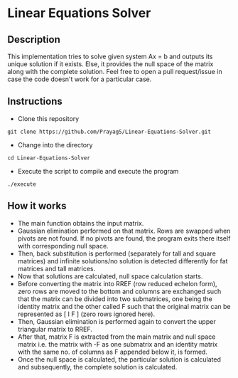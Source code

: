   # Linear Equations Solver
  
  ## Description
  
  This implementation tries to solve given system Ax = b and outputs its unique solution if it exists. Else, it provides the null space of the matrix along with the complete solution. Feel free to open a pull request/issue in case the code doesn't work for a particular case.
  
  ## Instructions
  
  - Clone this repository  
  ```
  git clone https://github.com/PrayagS/Linear-Equations-Solver.git
  ```
  - Change into the directory  
  ```
  cd Linear-Equations-Solver
  ```
  - Execute the script to compile and execute the program  
  ```
  ./execute
  ```
  
  ## How it works
  
  - The main function obtains the input matrix.
  - Gaussian elimination performed on that matrix. Rows are swapped when pivots are not found. If no pivots are found, the program exits there itself with corresponding null space.
  - Then, back substitution is performed (separately for tall and square matrices) and infinite solutions/no solution is detected differently for fat matrices and tall matrices.
  - Now that solutions are calculated, null space calculation starts.
  - Before converting the matrix into RREF (row reduced echelon form), zero rows are moved to the bottom and columns are exchanged such that the matrix can be divided into two submatrices, one being the identity matrix and the other called F such that the original matrix can be represented as [ I F ] (zero rows ignored here).
  - Then, Gaussian elimination is performed again to convert the upper triangular matrix to RREF.
  - After that, matrix F is extracted from the main matrix and null space matrix i.e. the matrix with -F as one submatrix and an identity matrix with the same no. of columns as F appended below it, is formed.
  - Once the null space is calculated, the particular solution is calculated and subsequently, the complete solution is calculated.
